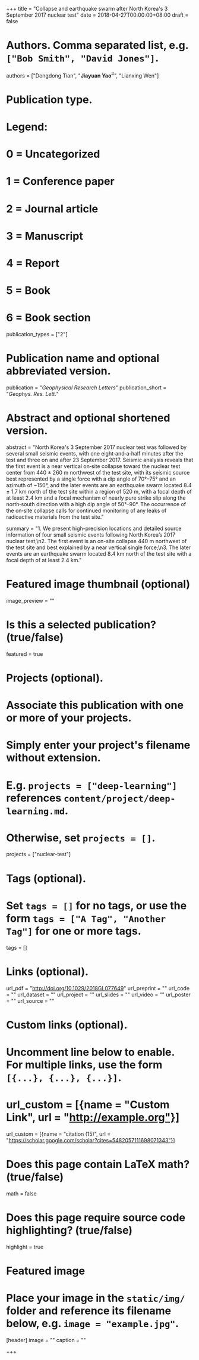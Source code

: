 +++
title = "Collapse and earthquake swarm after North Korea's 3 September 2017 nuclear test"
date = 2018-04-27T00:00:00+08:00
draft = false

# Authors. Comma separated list, e.g. `["Bob Smith", "David Jones"]`.
authors = ["Dongdong Tian", "**Jiayuan Yao**<sup>#</sup>", "Lianxing Wen"]

# Publication type.
# Legend:
# 0 = Uncategorized
# 1 = Conference paper
# 2 = Journal article
# 3 = Manuscript
# 4 = Report
# 5 = Book
# 6 = Book section
publication_types = ["2"]

# Publication name and optional abbreviated version.
publication = "*Geophysical Research Letters*"
publication_short = "*Geophys. Res. Lett.*"

# Abstract and optional shortened version.
abstract = "North Korea's 3 September 2017 nuclear test was followed by several small seismic events, with one eight‐and‐a‐half minutes after the test and three on and after 23 September 2017. Seismic analysis reveals that the first event is a near vertical on‐site collapse toward the nuclear test center from 440 ± 260 m northwest of the test site, with its seismic source best represented by a single force with a dip angle of 70°–75° and an azimuth of ~150°, and the later events are an earthquake swarm located 8.4 ± 1.7 km north of the test site within a region of 520 m, with a focal depth of at least 2.4 km and a focal mechanism of nearly pure strike slip along the north‐south direction with a high dip angle of 50°–90°. The occurrence of the on‐site collapse calls for continued monitoring of any leaks of radioactive materials from the test site."

summary = "1. We present high-precision locations and detailed source information of four small seismic events following North Korea’s 2017 nuclear test;\n2. The first event is an on-site collapse 440 m northwest of the test site and best explained by a near vertical single force;\n3. The later events are an earthquake swarm located 8.4 km north of the test site with a focal depth of at least 2.4 km."

# Featured image thumbnail (optional)
image_preview = ""

# Is this a selected publication? (true/false)
featured = true

# Projects (optional).
#   Associate this publication with one or more of your projects.
#   Simply enter your project's filename without extension.
#   E.g. `projects = ["deep-learning"]` references `content/project/deep-learning.md`.
#   Otherwise, set `projects = []`.
projects = ["nuclear-test"]

# Tags (optional).
#   Set `tags = []` for no tags, or use the form `tags = ["A Tag", "Another Tag"]` for one or more tags.
tags = []

# Links (optional).
url_pdf = "http://doi.org/10.1029/2018GL077649"
url_preprint = ""
url_code = ""
url_dataset = ""
url_project = ""
url_slides = ""
url_video = ""
url_poster = ""
url_source = ""

# Custom links (optional).
#   Uncomment line below to enable. For multiple links, use the form `[{...}, {...}, {...}]`.
# url_custom = [{name = "Custom Link", url = "http://example.org"}]
url_custom = [{name = "citation (15)", url = "https://scholar.google.com/scholar?cites=5482057111698071343"}]

# Does this page contain LaTeX math? (true/false)
math = false

# Does this page require source code highlighting? (true/false)
highlight = true

# Featured image
# Place your image in the `static/img/` folder and reference its filename below, e.g. `image = "example.jpg"`.
[header]
image = ""
caption = ""

+++
